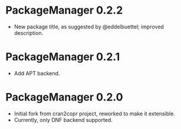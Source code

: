 # PackageManager 0.2.2

- New package title, as suggested by @eddelbuettel; improved description.

# PackageManager 0.2.1

- Add APT backend.

# PackageManager 0.2.0

- Initial fork from cran2copr project, reworked to make it extensible.
- Currently, only DNF backend supported.
